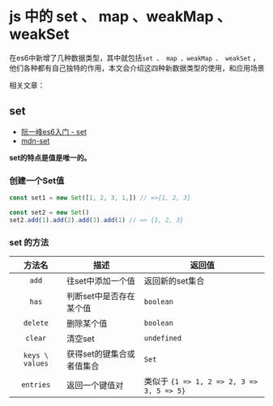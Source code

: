 # js 中的 set 、 map 、weakMap 、 weakSet
在es6中新增了几种数据类型，其中就包括`set 、 map 、weakMap 、 weakSet` ，他们各种都有自己独特的作用，本文会介绍这四种新数据类型的使用，和应用场景

相关文章：


## set

- [阮一峰es6入门 - set](https://es6.ruanyifeng.com/#docs/set-map)
- [mdn-set](https://developer.mozilla.org/zh-CN/docs/Web/JavaScript/Reference/Global_Objects/Set)

**set的特点是值是唯一的。**

### 创建一个Set值

```js
const set1 = new Set([1, 2, 3, 1,]) // =>{1, 2, 3}

const set2 = new Set()
set2.add(1).add(2).add(3).add(1) // => {1, 2, 3}
```

### set 的方法



| 方法名 | 描述              | 返回值          |
| :----: | ----------------- | --------------- |
| `add`  | 往set中添加一个值 | 返回新的set集合 |
| `has`  | 判断set中是否存在某个值 | `boolean` |
| `delete`  | 删除某个值 | `boolean` |
| `clear`  | 清空set | `undefined` |
| `keys \ values`  | 获得set的键集合或者值集合 | `Set` |
| `entries`  | 返回一个键值对 | 类似于 `{1 => 1, 2 => 2, 3 => 3, 5 => 5}` |


